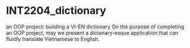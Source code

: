 # INT2204_dictionary
an OOP project: building a VI-EN dictionary
On  the purpose of completing an OOP project, may we present a dicionary-esque application that can fluidly translate Vietnamese to English.
